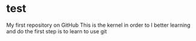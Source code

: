# test
My first repository on GitHub
This is the kernel in order to I better learning and do the first step is to learn to use git
